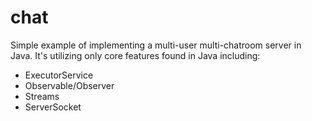# chat

Simple example of implementing a multi-user multi-chatroom server in Java. It's utilizing only core features found in Java including:
- ExecutorService
- Observable/Observer
- Streams
- ServerSocket
